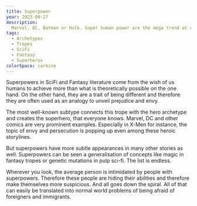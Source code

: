 ```yaml
---
title: Superpower
year: 2023-06-27
description:
  Marvel, DC, Batman or Hulk. Super human power are the mega trend at cinemas.
tags:
  - Archetypes
  - Tropes
  - SciFi
  - Fantasy
  - Superheros
colorSpace: carmine
---
```


Superpowers in SciFi and Fantasy literature come from the wish of us humans to
achieve more than what is theoretically possible on the one hand. On the other
hand, they are a trait of being different and therefore they are often used as
an analogy to unveil prejudice and envy.

The most well-known subtype connects this trope with the hero archetype and
creates the superhero, that everyone knows. Marvel, DC and other comics are very
prominent examples. Especially in X-Men for instance, the topic of envy and
persecution is popping up even among these heroic storylines.

But superpowers have more subtle appearances in many other stories as well.
Superpowers can be seen a generalisation of concepts like magic in fantasy
tropes or genetic mutations in pulp sci-fi. The list is endless.

Wherever you look, the average person is intimidated by people with superpowers.
Therefore these people are hiding their abilities and therefore make themselves
more suspicious. And all goes down the spiral. All of that can easily be
translated into normal world problems of being afraid of foreigners and
immigrants.
